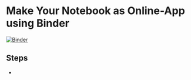 # Make Your Notebook as Online-App using Binder

[![Binder](https://mybinder.org/badge_logo.svg)](https://mybinder.org/v2/gh/goyalpike/Binder_Notebook_OnlineApp/master?filepath=%2Fvoila%2Frender%2FIdentify_Bear.ipynb)


## Steps

* 
